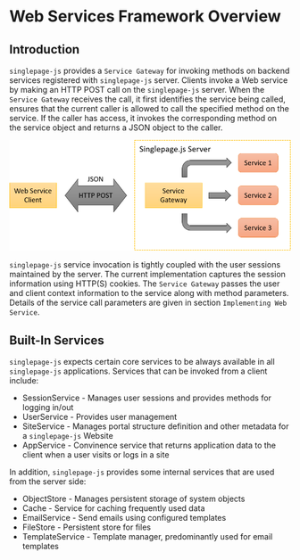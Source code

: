 # Web Services Framework Overview
## Introduction
`singlepage-js` provides a `Service Gateway` for invoking methods on backend services registered with `singlepage-js` server. Clients invoke a Web service 
by making an HTTP POST call on the `singlepage-js` server. When the `Service Gateway` receives the call, it first identifies the service being called, ensures that
the current caller is allowed to call the specified method on the service. If the caller has access, it invokes the corresponding method on the 
service object and returns a JSON object to the caller. 

![Web Service Framework Architecture](./service_architecture.png)

`singlepage-js` service invocation is tightly coupled with the user sessions maintained by the server. The current implementation captures the session information
using HTTP(S) cookies. The `Service Gateway` passes the user and client context information to the service along with method parameters. Details of the service call
parameters are given in section `Implementing Web Service`.

## Built-In Services

`singlepage-js` expects certain core services to be always available in all `singlepage-js` applications. Services that can be invoked from a client include:
 * SessionService - Manages user sessions and provides methods for logging in/out
 * UserService - Provides user management
 * SiteService - Manages portal structure definition and other metadata for a `singlepage-js` Website
 * AppService - Convinence service that returns application data to the client when a user visits or logs in a site

In addition, `singlepage-js` provides some internal services that are used from the server side:
* ObjectStore - Manages persistent storage of system objects
* Cache - Service for caching frequently used data
* EmailService - Send emails using configured templates
* FileStore - Persistent store for files
* TemplateService - Template manager, predominantly used for email templates
